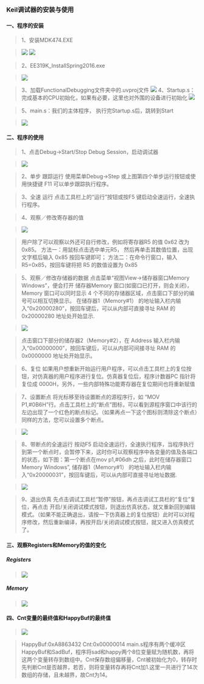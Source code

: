 ### Keil调试器的安装与使用

#### 一、程序的安装
>1、安装MDK474.EXE

> ![](http://i1.piimg.com/567571/a78dea78b95697f6.jpg)
> ![](http://p1.bqimg.com/567571/a0a9be6b6b223964.jpg)

>2、EE319K_InstallSpring2016.exe

> ![](http://p1.bqimg.com/567571/5bd92e5ac9af837a.jpg)

>3、加载FunctionalDebugging文件夹中的.uvproj文件
>![](http://p1.bqimg.com/567571/c0303aff62a3a7b1.jpg)
>4、Startup.s：完成基本的CPU初始化，如果有必要，这里也对外围的设备进行初始化
>![](http://p1.bqimg.com/567571/18348dbec9ab6978.jpg)

>5、main.s：我们的主体程序， 执行完Startup.s后，跳转到Start

>![](http://p1.bqimg.com/567571/6b1048e24ccfe95c.jpg)

#### 二、程序的使用
>1、点击Debug->Start/Stop Debug Session，启动调试器

>![](http://p1.bqimg.com/567571/f76dfcc96cfce7de.jpg)

>2、单步 跟踪运行
>使用菜单Debug->Step 或上图第四个单步运行按钮或使用快捷键 F11 可以单步跟踪执行程序。

>3、全速 运行
>点击工具栏上的“运行”按钮或按F5 键启动全速运行，全速执行程序。

>4、观察／修改寄存器的值

>![](http://p1.bpimg.com/567571/7f83464b311ba59a.jpg)

>用户除了可以观察以外还可自行修改，例如将寄存器R5 的值 0x62 改为 0x85。
方法一：用鼠标点击选中单元R5， 然后再单击其数值位置，出现文字框后输入 0x85 按回车键即可；
方法二：在命令行窗口，输入R5=0x85，按回车键将把 R5 的数值设置为 0x85

>5、观察／修改存储器的数据 
点击菜单“视图View->储存器窗口Memory Windows”，便会打开 储存器Memory 窗口(如窗口已打开，则会关闭)， Memory 窗口可以同时显示 4 个不同的存储器区域，点击窗口下部分的编号可以相互切换显示。
在储存器1（Memory#1） 的地址输入栏内输入“0x20000280”，按回车键后，可以从内部可直接寻址 RAM 的0x20000280 地址处开始显示. 

>![](http://p1.bpimg.com/567571/3ca2ec8c7710956f.jpg)

>点击窗口下部分的储存器2（Memory#2），在 Address 输入栏内输入“0x00000000”，按回车键后，可以从内部可间接寻址 RAM 的 0x0000000 地址处开始显示。

>6、复位 
如果用户想重新开始运行用户程序，可以点击工具栏上的复位按钮，对仿真器的用户程序进行复位。仿真器复位后，程序计数器PC 指针将复位成 0000H，另外，一些内部特殊功能寄存器在复位期间也将重新赋值

>7、设置断点 
将光标移至待设置断点的源程序行，如 “MOV P1,#0B6H”行。点击工具栏上的“断点”图标，可以看到源程序窗口中该行的左边出现了一个红色的断点标记。（如果再点一下这个图标则清除这个断点）同样的方法，您可以设置多个断点。

>![](http://p1.bpimg.com/567571/07860b2c254417ac.jpg)

>8、带断点的全速运行 
按动F5 启动全速运行，全速执行程序，当程序执行到第一个断点时，会暂停下来，这时你可以观察程序中各变量的值及各端口的状态，如下图：第一个断点在mov p1,#06dh 之后，此时在储存器窗口Memory Windows”, 储存器1（Memory#1） 的地址输入栏内输入“0x20000031”，按回车键后，可以从内部可直接寻址地址数据.

>![](http://p1.bpimg.com/567571/9a33f465cd6a7862.jpg)

>9、退出仿真 
>先点击调试工具栏“暂停”按钮，再点击调试工具栏的“复位”复位，再点击 开启/关闭调试模式按钮，则退出仿真状态，就又重新回到编辑模式。（如果不能正确退出，请按一下仿真器上的复位按钮）此时可以对程序修改，然后重新编译，再按开启/关闭调试模式按钮，就又进入仿真模式了。

#### 三、观察Registers和Memory的值的变化
##### Registers
>![](http://p1.bpimg.com/567571/92b8c0ef798e246f.jpg)
##### Memory
>![](http://i1.piimg.com/567571/3c445e70ad589c44.jpg)

#### 四、Cnt变量的最终值和HappyBuf的最终值
>![](http://i1.piimg.com/567571/f0dd37b1faec3153.jpg)

> HappyBuf:0xA8863432  Cnt:0x00000014
main.s程序有两个缓冲区HappyBuf和SadBuf，程序将sad和happy两个8位变量赋为随机数，再将这两个变量转存到数组中。Cnt保存数组偏移量，Cnt被初始化为0，转存时先判断Cnt是否越界，若否，则将变量转存再将Cnt加1.这里一共进行了14次数组的存储，且未越界，故Cnt为14。
